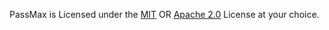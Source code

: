 PassMax is Licensed under the [MIT](/LICENSES/LICENSE-MIT.md) OR [Apache 2.0](/LICENSES/LICENSE-APACHE.md) License at your choice.